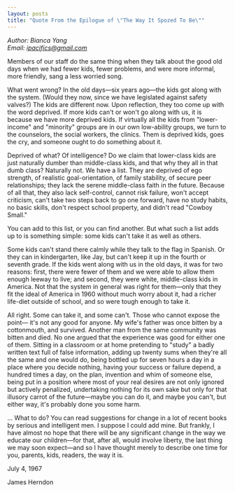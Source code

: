 ```yaml
---
layout: posts
title: "Quote From the Epilogue of \"The Way It Spozed To Be\""
---
```

*Author: Bianca Yang*<br>
*Email: <a href="mailto:ipacifics@gmail.com?subject=Hello from the XDRT Blog">ipacifics@gmail.com</a>*<br>

Members of our staff do the same thing when they talk about the good old days
when we had fewer kids, fewer problems, and were more informal, more friendly,
sang a less worried song.

What went wrong? In the old days—six years ago—the kids got along with the
system. (Would they now, since we have legislated against safety valves?) The
kids are different now. Upon reflection, they too come up with the word
deprived. If more kids can't or won't go along with us, it is because we have
more deprived kids. If virtually all the kids from "lower-income" and "minority"
groups are in our own low-ability groups, we turn to the counselors, the social
workers, the clinics. Them is deprived kids, goes the cry, and someone ought to
do something about it.

Deprived of what? Of intelligence? Do we claim that lower-class kids are just
naturally dumber than middle-class kids, and that why they all in that dumb
class? Naturally not. We have a list. They are deprived of ego strength, of
realistic goal-orientation, of family stability, of secure peer relationships;
they lack the serene middle-class faith in the future. Because of all that, they
also lack self-control, cannot risk failure, won't accept criticism, can't take
two steps back to go one forward, have no study habits, no basic skills, don't
respect school property, and didn't read "Cowboy Small."

You can add to this list, or you can find another. But what such a list adds up
to is something simple: some kids can't take it as well as others.

Some kids can't stand there calmly while they talk to the flag in Spanish. Or
they can in kindergarten, like Jay, but can't keep it up in the fourth or
seventh grade. If the kids went along with us in the old days, it was for two
reasons: first, there were fewer of them and we were able to allow them enough
leeway to live; and second, they were white, middle-class kids in America. Not
that the system in general was right for them—only that they fit the ideal of
America in 1960 without much worry about it, had a richer life-diet outside of
school, and so were tough enough to take it.

All right. Some can take it, and some can't. Those who cannot expose the point—
it's not any good for anyone. My wife's father was once bitten by a cottonmouth,
and survived. Another man from the same community was bitten and died. No one
argued that the experience was good for either one of them. Sitting in a
classroom or at home pretending to "study" a badly written text full of false
information, adding up twenty sums when they're all the same and one would do,
being bottled up for seven hours a day in a place where you decide nothing,
having your success or failure depend, a hundred times a day, on the plan,
invention and whim of someone else, being put in a position where most of your
real desires are not only ignored but actively penalized, undertaking nothing
for its own sake but only for that illusory carrot of the future—maybe you can
do it, and maybe you can't, but either way, it's probably done you some harm.

...
What to do? You can read suggestions for change in a lot of recent books by
serious and intelligent men. I suppose I could add mine. But frankly, I have
almost no hope that there will be any significant change in the way we educate
our children—for that, after all, would involve liberty, the last thing we may
soon expect—and so I have thought merely to describe one time for you, parents,
kids, readers, the way it is.

July 4, 1967

James Herndon
